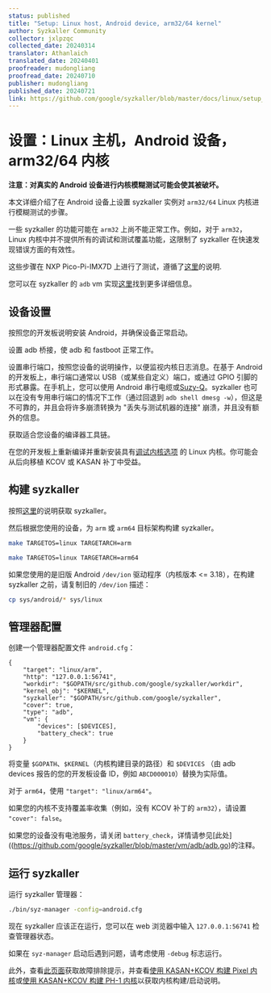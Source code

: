 ```yaml
---
status: published
title: "Setup: Linux host, Android device, arm32/64 kernel"
author: Syzkaller Community
collector: jxlpzqc
collected_date: 20240314
translator: Athanlaich
translated_date: 20240401
proofreader: mudongliang
proofread_date: 20240710
publisher: mudongliang
published_date: 20240721
link: https://github.com/google/syzkaller/blob/master/docs/linux/setup_linux-host_android-device_arm-kernel.md
---
```


# 设置：Linux 主机，Android 设备，arm32/64 内核

**注意：对真实的 Android 设备进行内核模糊测试可能会使其被破坏。**

本文详细介绍了在 Android 设备上设置 syzkaller 实例对 `arm32/64` Linux 内核进行模糊测试的步骤。

一些 syzkaller 的功能可能在 `arm32` 上尚不能正常工作。例如，对于 `arm32`，Linux 内核中并不提供所有的调试和测试覆盖功能，这限制了 syzkaller 在快速发现错误方面的有效性。

这些步骤在 NXP Pico-Pi-IMX7D 上进行了测试，遵循了[这里](https://developer.android.com/things/hardware/developer-kits.html)的说明.

您可以在 syzkaller 的 `adb` vm 实现[这里](https://github.com/google/syzkaller/blob/master/vm/adb/adb.go)找到更多详细信息。

## 设备设置

按照您的开发板说明安装 Android，并确保设备正常启动。

设置 adb 桥接，使 adb 和 fastboot 正常工作。

设置串行端口，按照您设备的说明操作，以便监视内核日志消息。在基于 Android 的开发板上，串行端口通常以 USB（或某些自定义）端口，或通过 GPIO 引脚的形式暴露。在手机上，您可以使用 Android 串行电缆或[Suzy-Q](https://chromium.googlesource.com/chromiumos/platform/ec/+/master/docs/case_closed_debugging.md)。syzkaller 也可以在没有专用串行端口的情况下工作（通过回退到 `adb shell dmesg -w`），但这是不可靠的，并且会将许多崩溃转换为 "丢失与测试机器的连接" 崩溃，并且没有额外的信息。

获取适合您设备的编译器工具链。

在您的开发板上重新编译并重新安装具有[调试内核选项](https://github.com/xairy/syzkaller/blob/up-docs/docs/linux/kernel_configs.md) 的 Linux 内核。你可能会从后向移植 KCOV 或 KASAN 补丁中受益。

## 构建 syzkaller

按照[这里](https://github.com/google/syzkaller/blob/master/docs/linux/setup.md#go-and-syzkaller)的说明获取 syzkaller。

然后根据您使用的设备，为 `arm` 或 `arm64` 目标架构构建 syzkaller。

``` bash
make TARGETOS=linux TARGETARCH=arm
```

``` bash
make TARGETOS=linux TARGETARCH=arm64
```

如果您使用的是旧版 Android `/dev/ion` 驱动程序（内核版本 <= 3.18），在构建 syzkaller 之前，请复制旧的 `/dev/ion` 描述：

``` bash
cp sys/android/* sys/linux
```

## 管理器配置

创建一个管理器配置文件 `android.cfg`：

```
{
	"target": "linux/arm",
	"http": "127.0.0.1:56741",
	"workdir": "$GOPATH/src/github.com/google/syzkaller/workdir",
	"kernel_obj": "$KERNEL",
	"syzkaller": "$GOPATH/src/github.com/google/syzkaller",
	"cover": true,
	"type": "adb",
	"vm": {
		"devices": [$DEVICES],
		"battery_check": true
	}
}
```

将变量 `$GOPATH`、`$KERNEL`（内核构建目录的路径）和 `$DEVICES` （由 adb devices 报告的您的开发板设备 ID，例如 `ABCD000010`）替换为实际值。

对于 `arm64`，使用  `"target": "linux/arm64"`。

如果您的内核不支持覆盖率收集（例如，没有 KCOV 补丁的 `arm32`），请设置 `"cover": false`。

如果您的设备没有电池服务，请关闭 `battery_check`，详情请参见[此处]((https://github.com/google/syzkaller/blob/master/vm/adb/adb.go)的注释。

## 运行 syzkaller

运行 syzkaller 管理器：

``` bash
./bin/syz-manager -config=android.cfg
```

现在 syzkaller 应该正在运行，您可以在 web 浏览器中输入 `127.0.0.1:56741` 检查管理器状态。

如果在 `syz-manager`  启动后遇到问题，请考虑使用 `-debug` 标志运行。

此外，查看[此页面](https://github.com/google/syzkaller/blob/master/docs/troubleshooting.md)获取故障排除提示，并查看[使用 KASAN+KCOV 构建 Pixel 内核](https://source.android.com/devices/tech/debug/kasan-kcov)或[使用 KASAN+KCOV 构建 PH-1 内核](https://github.com/EssentialOpenSource/kernel-manifest/blob/master/README.md)以获取内核构建/启动说明。

